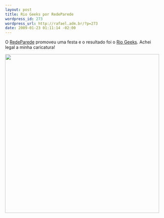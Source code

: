 ```yaml
--- 
layout: post
title: Rio Geeks por RedeParede
wordpress_id: 273
wordpress_url: http://rafael.adm.br/?p=273
date: 2009-01-23 01:11:14 -02:00
---
```

O <a href="http://redeparede.com.br/">RedeParede</a> promoveu uma festa e o resultado foi o <a href="http://redeparede.com.br/rio-de-janeiro/bloggers">Rio Geeks</a>. Achei legal a minha caricatura!

<img class="aligncenter size-full wp-image-274" title="Minha caricatura" src="http://rafael.adm.br/wp-content/uploads/2009/01/rafael.jpg" alt="" width="500" height="515" />
